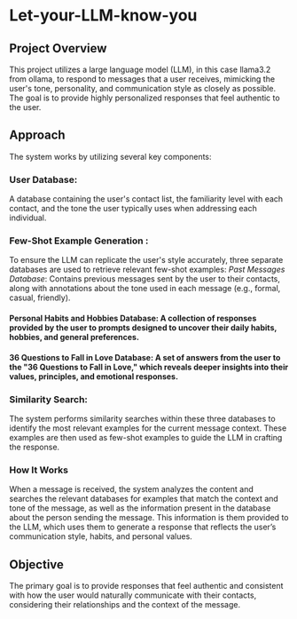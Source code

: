 # Let-your-LLM-know-you

## Project Overview
This project utilizes a large language model (LLM), in this case llama3.2 from ollama, to respond to messages that a user receives, mimicking the user's tone, personality, and communication style as closely as possible. The goal is to provide highly personalized responses that feel authentic to the user.

## Approach
The system works by utilizing several key components:

### User Database:
A database containing the user's contact list, the familiarity level with each contact, and the tone the user typically uses when addressing each individual.
### Few-Shot Example Generation :
To ensure the LLM can replicate the user's style accurately, three separate databases are used to retrieve relevant few-shot examples:
*Past Messages Database*: Contains previous messages sent by the user to their contacts, along with annotations about the tone used in each message (e.g., formal, casual, friendly).
#### Personal Habits and Hobbies Database: A collection of responses provided by the user to prompts designed to uncover their daily habits, hobbies, and general preferences.
#### 36 Questions to Fall in Love Database: A set of answers from the user to the "36 Questions to Fall in Love," which reveals deeper insights into their values, principles, and emotional responses.

### Similarity Search:
The system performs similarity searches within these three databases to identify the most relevant examples for the current message context. These examples are then used as few-shot examples to guide the LLM in crafting the response.
### How It Works
When a message is received, the system analyzes the content and searches the relevant databases for examples that match the context and tone of the message, as well as the information present in the database about the person sending the message.
This information is them provided to the LLM, which uses them to generate a response that reflects the user’s communication style, habits, and personal values.


## Objective
The primary goal is to provide responses that feel authentic and consistent with how the user would naturally communicate with their contacts, considering their relationships and the context of the message.


